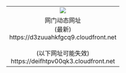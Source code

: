 ﻿<table>
  <tr></tr>
  <tr><td colspan=2 align=center><img src="https://d3zuuahkfgcq9.cloudfront.net/Up/oGate.jpg" /></td></tr>
  <tr><td colspan=2 align=center>网门动态网址<br/>(最新)
<br>https://d3zuuahkfgcq9.cloudfront.net
<br/><br/>(以下网址可能失效)
<br>https://deifhtpv00qk3.cloudfront.net
    </td>
  </tr>
</table>

